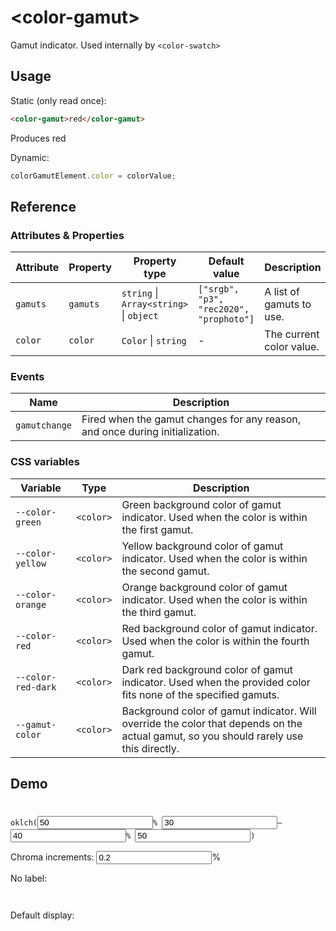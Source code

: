 <script src="color-gamut.js" type="module"></script>
# &lt;color-gamut>

Gamut indicator. Used internally by `<color-swatch>`

## Usage

Static (only read once):
```html
<color-gamut>red</color-gamut>
```

Produces <color-gamut>red</color-gamut>

Dynamic:
```js
colorGamutElement.color = colorValue;
```

## Reference

### Attributes & Properties

| Attribute | Property | Property type | Default value | Description |
|-----------|----------|---------------|---------------|-------------|
| `gamuts` | `gamuts` | `string` &#124; `Array<string>` &#124; `object` | `["srgb", "p3", "rec2020", "prophoto"]` | A list of gamuts to use. |
| `color` | `color` | `Color` &#124; `string` | - | The current color value. |

### Events

| Name | Description |
|------|-------------|
| `gamutchange` | Fired when the gamut changes for any reason, and once during initialization. |

### CSS variables

| Variable | Type | Description |
|----------|---------------|-------------|
| `--color-green` | `<color>` | Green background color of gamut indicator. Used when the color is within the first gamut. |
| `--color-yellow` | `<color>` | Yellow background color of gamut indicator. Used when the color is within the second gamut. |
| `--color-orange` | `<color>` | Orange background color of gamut indicator. Used when the color is within the third gamut. |
| `--color-red` | `<color>` | Red background color of gamut indicator. Used when the color is within the fourth gamut. |
| `--color-red-dark` | `<color>` | Dark red background color of gamut indicator. Used when the provided color fits none of the specified gamuts. |
| `--gamut-color` | `<color>` | Background color of gamut indicator. Will override the color that depends on the actual gamut, so you should rarely use this directly. |

## Demo
<style>
	#params {
		background: linear-gradient(to right, var(--start-color), var(--end-color)) no-repeat top / 100% 1em;
		padding-top: 1.5em;
	}

	#colors_container_h {
		display: flex;
		height: 1em;
		margin-bottom: 1em;

		color-gamut {
			flex: 1;
			border-radius: 0;

			&::part(label) {
				display: none;
			}
		}
	}
</style>
<form id=params>
<code>oklch(<input type=number id=l value=50>% <input type=number id=min_c value=30>&ndash;<input type=number id=max_c value=40>% <input type=number id=h value=50>)</code>
<p><label>Chroma increments: <input type=number id=c_step value="0.2" min="0">%</label>
</form>

<script type=module>
params.addEventListener("input", e => {
	let c_range = {min: Number(min_c.value), max: Number(max_c.value)};
	let step = Number(c_step.value);
	let colors = [];
	let start = `oklch(${l.value}% ${c_range.min.toLocaleString("en")}% ${h.value})`;
	let end = `oklch(${l.value}% ${c_range.max.toLocaleString("en")}% ${h.value})`;

	params.style.setProperty("--start-color", start);
	params.style.setProperty("--end-color", end);

	for (let c = c_range.min; c<= c_range.max; c+=step) {
		colors.push(`oklch(${l.value}% ${c.toLocaleString("en")}% ${h.value})`);
	}

	let html = colors.map(color => `
		<color-gamut title="${color}">${color}</color-gamut>`).join("\n");
	colors_container_h.innerHTML = html;
	colors_container.innerHTML = html;
});
params.dispatchEvent(new Event("input"));
</script>

No label:

<div id=colors_container_h></div>

Default display:
<div id=colors_container></div>